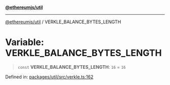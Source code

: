 [**@ethereumjs/util**](../README.md)

***

[@ethereumjs/util](../README.md) / VERKLE\_BALANCE\_BYTES\_LENGTH

# Variable: VERKLE\_BALANCE\_BYTES\_LENGTH

> `const` **VERKLE\_BALANCE\_BYTES\_LENGTH**: `16` = `16`

Defined in: [packages/util/src/verkle.ts:162](https://github.com/ethereumjs/ethereumjs-monorepo/blob/master/packages/util/src/verkle.ts#L162)
